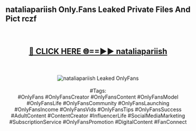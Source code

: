 <h2>nataliapariish Only.Fans Leaked Private Files And Pict rczf</h2>
<br>
<div align="center">
<h2><a href="https://mediafiles.top/nataliapariish" rel="nofollow">🔴 CLICK HERE 🌐==►► nataliapariish</a></h2>
<br>
<br>
<a href="https://mediafiles.top/nataliapariish" rel="nofollow" data-target="animated-image.originalLink"><img src="https://i.ibb.co.com/WyWwxjT/player-gif2.gif" alt="nataliapariish Leaked OnlyFans" style="max-width: 100%; display: inline-block;" data-target="animated-image.originalImage"></a>
<br><br>
#Tags:
<br>
#OnlyFans #OnlyFansCreator #OnlyFansContent #OnlyFansModel #OnlyFansLife #OnlyFansCommunity #OnlyFansLaunching #OnlyFansIncome #OnlyFansVids #OnlyFansTips #OnlyFansSuccess #AdultContent #ContentCreator #InfluencerLife #SocialMediaMarketing #SubscriptionService #OnlyFansPromotion #DigitalContent #FanConnect
</div>
<br>